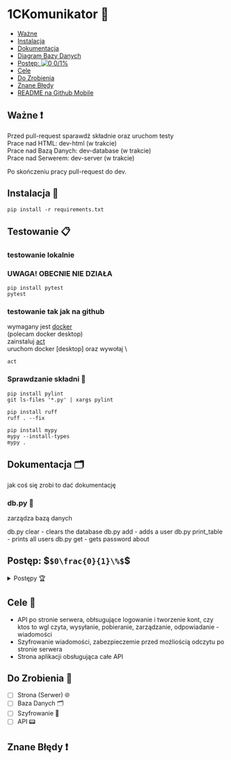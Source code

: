 # 1CKomunikator 💬
- [Ważne](#ważne-)
- [Instalacja](#instalacja-)
- [Dokumentacja](#dokumentacja-)
- [Diagram Bazy Danych](https://app.diagrams.net/#HMio-coder%2FKomunikatorC-server%2Fmain%2FDB-model.drawio#%7B%22pageId%22%3A%22IgY-TPN_slxYMBxNZM7g%22%7Dh)
- [Postęp: <img src="https://latex.codecogs.com/svg.image?\inline&space;\tiny&space;&space;0\frac{0}{1}\%" alt="0 0/1%">](#postęp-0frac01)
- [Cele](#cele-)
- [Do Zrobienia](#do-zrobienia-)
- [Znane Błędy](#znane-błędy-)
- [README na Github Mobile](/README_github_mobile.md)

## Ważne ❗
Przed pull-request sparawdź składnie oraz uruchom testy \
Prace nad HTML: dev-html (w trakcie) \
Prace nad Bazą Danych: dev-database (w trakcie) \
Prace nad Serwerem: dev-server (w trakcie)

Po skończeniu pracy pull-request do dev.

## Instalacja 💽

```shell
pip install -r requirements.txt
```

## Testowanie 📋

### testowanie lokalnie

### UWAGA! OBECNIE NIE DZIAŁA

```shell
pip install pytest
pytest
```

### testowanie tak jak na github

wymagany jest [docker](https://www.docker.com/) \
(polecam docker desktop) \
zainstaluj [act](https://nektosact.com/installation/index.html) \
uruchom docker [desktop] oraz wywołaj \
```shell
act
```

### Sprawdzanie składni 📠

```shell
pip install pylint
git ls-files '*.py' | xargs pylint
```


```shell
pip install ruff
ruff . --fix
```

```shell
pip install mypy
mypy --install-types
mypy .
```

## Dokumentacja 🗂️

jak coś się zrobi to dać dokumentację

### db.py 📑

zarządza bazą danych

db.py clear                 - clears the database
db.py add <user> <password> - adds a user
db.py print_table           - prints all users
db.py get <user>            - gets password about

## Postęp: $` $0\frac{0}{1}\%$ `$

<details>
<summary> Postępy 🏆 </summary>

### Podstawa serwera 🌐

- [ ] $` $\color{green} Całość \space gotowa \space (100\%)$ `$
- [ ] $` $\color{yellow} Większość \space gotowa \space (~75\%)$ `$
- [ ] $` $\color{orange} Połowa \space gotowa \space (~50\%)$ `$
- [ ] $` $\color{red} Mniejszość \space gotowa \space (~25\%)$ `$
- [x] $` $\color{purple} Nic \space nie \space jest \space gotowe \space (0\%)$ `$

### Obsługa bazy danych 📠

- [ ] $` $\color{green} Całość \space gotowa \space (100\%)$ `$
- [ ] $` $\color{yellow} Większość \space gotowa \space (~75\%)$ `$
- [ ] $` $\color{orange} Połowa \space gotowa \space (~50\%)$ `$
- [ ] $` $\color{red} Mniejszość \space gotowa \space (~25\%)$ `$
- [x] $` $\color{purple} Nic \space nie \space jest \space gotowe \space (0\%)$ `$

### Działające API - Weryfikacja danych 🗂️

- [ ] $` $\color{green} Całość \space gotowa \space (100\%)$ `$
- [ ] $` $\color{yellow} Większość \space gotowa \space (~75\%)$ `$
- [ ] $` $\color{orange} Połowa \space gotowa \space (~50\%)$ `$
- [ ] $` $\color{red} Mniejszość \space gotowa \space (~25\%)$ `$
- [x] $` $\color{purple} Nic \space nie \space jest \space gotowe \space (0\%)$ `$

### Działające API - Obsługa wiadomości 💬

- [ ] $` $\color{green} Całość \space gotowa \space (100\%)$ `$
- [ ] $` $\color{yellow} Większość \space gotowa \space (~75\%)$ `$
- [ ] $` $\color{orange} Połowa \space gotowa \space (~50\%)$ `$
- [ ] $` $\color{red} Mniejszość \space gotowa \space (~25\%)$ `$
- [x] $` $\color{purple} Nic \space nie \space jest \space gotowe \space (0\%)$ `$

### Szyfrowanie 📟

- [ ] $` $\color{green} Całość \space gotowa \space (100\%)$ `$
- [ ] $` $\color{yellow} Większość \space gotowa \space (~75\%)$ `$
- [ ] $` $\color{orange} Połowa \space gotowa \space (~50\%)$ `$
- [ ] $` $\color{red} Mniejszość \space gotowa \space (~25\%)$ `$
- [x] $` $\color{purple} Nic \space nie \space jest \space gotowe \space (0\%)$ `$

### Inne g$%&a 🥚

- [ ] $` $\color{green} Całość \space gotowa \space (100\%)$ `$
- [ ] $` $\color{yellow} Większość \space gotowa \space (~75\%)$ `$
- [ ] $` $\color{orange} Połowa \space gotowa \space (~50\%)$ `$
- [ ] $` $\color{red} Mniejszość \space gotowa \space (~25\%)$ `$
- [x] $` $\color{purple} Nic \space nie \space jest \space gotowe \space (0\%)$ `$

</details>

## Cele 🏅

- API po stronie serwera, obłsugujące logowanie i tworzenie kont, czy ktos to wgl czyta, wysyłanie, pobieranie, zarządzanie, odpowiadanie -
  wiadomości
- Szyfrowanie wiadomości, zabezpieczemie przed możliością odczytu po stronie serwera
- Strona aplikacji obsługująca całe API

## Do Zrobienia 🧾

- [ ] Strona (Serwer) 🌐
- [ ] Baza Danych 🗂️
- [ ] Szyfrowanie 🔐
- [ ] API 📟

## Znane Błędy ❗
